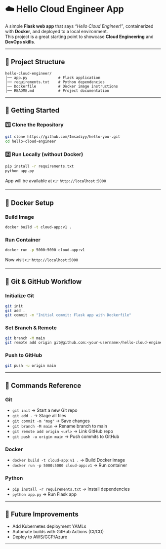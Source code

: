 # ☁️ Hello Cloud Engineer App

A simple **Flask web app** that says *“Hello Cloud Engineer!”*, containerized with **Docker**, and deployed to a local environment.  
This project is a great starting point to showcase **Cloud Engineering** and **DevOps skills**.

---

## 📂 Project Structure
```
hello-cloud-engineer/
│── app.py              # Flask application
│── requirements.txt    # Python dependencies
│── Dockerfile          # Docker image instructions
│── README.md           # Project documentation
```

---

## 🚀 Getting Started

### 1️⃣ Clone the Repository
```bash
git clone https://github.com/Imsadiyy/hello-you-.git
cd hello-cloud-engineer
```

### 2️⃣ Run Locally (without Docker)
```bash
pip install -r requirements.txt
python app.py
```
App will be available at 👉 `http://localhost:5000`

---

## 🐳 Docker Setup

### Build Image
```bash
docker build -t cloud-app:v1 .
```

### Run Container
```bash
docker run -p 5000:5000 cloud-app:v1
```
Now visit 👉 `http://localhost:5000`

---

## 🔧 Git & GitHub Workflow

### Initialize Git
```bash
git init
git add .
git commit -m "Initial commit: Flask app with Dockerfile"
```

### Set Branch & Remote
```bash
git branch -M main
git remote add origin git@github.com:<your-username>/hello-cloud-engineer.git
```

### Push to GitHub
```bash
git push -u origin main
```

---

## 📖 Commands Reference

### Git
- `git init` → Start a new Git repo  
- `git add .` → Stage all files  
- `git commit -m "msg"` → Save changes  
- `git branch -M main` → Rename branch to main  
- `git remote add origin <url>` → Link GitHub repo  
- `git push -u origin main` → Push commits to GitHub  

### Docker
- `docker build -t cloud-app:v1 .` → Build Docker image  
- `docker run -p 5000:5000 cloud-app:v1` → Run container  

### Python
- `pip install -r requirements.txt` → Install dependencies  
- `python app.py` → Run Flask app  

---

## 🌟 Future Improvements
- Add Kubernetes deployment YAMLs  
- Automate builds with GitHub Actions (CI/CD)  
- Deploy to AWS/GCP/Azure  

---

`  `

